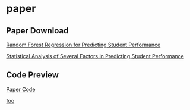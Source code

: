 # paper

## Paper Download

[Random Forest Regression for Predicting Student Performance](https://acse-yj522.github.io/paper/Random%20Forest%20Regression%20for%20Predicting%20Student%20Performance.pdf)

[Statistical Analysis of Several Factors in Predicting Student Performance](https://acse-yj522.github.io/paper/Statistical%20Analysis%20of%20Several%20Factors%20in%20Predicting%20Student%20Performance.pdf)

## Code Preview

[Paper Code](https://acse-yj522.github.io/paper/Random%20Forest%20Regression%20for%20Predicting%20Student%20Performance.html)

[foo](docs/foo.md)
